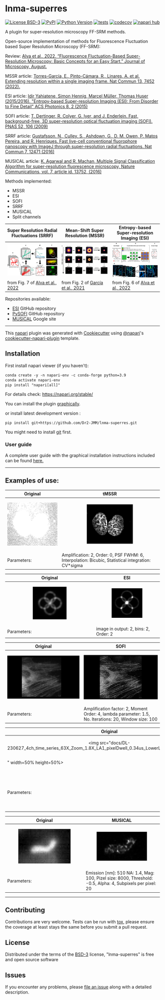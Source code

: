 # lnma-superres

[![License BSD-3](https://img.shields.io/pypi/l/lnma-superres.svg?color=green)](https://github.com/Dr2-JMM/lnma-superres/raw/main/LICENSE)
[![PyPI](https://img.shields.io/pypi/v/lnma-superres.svg?color=green)](https://pypi.org/project/lnma-superres)
[![Python Version](https://img.shields.io/pypi/pyversions/lnma-superres.svg?color=green)](https://python.org)
[![tests](https://github.com/Dr2-JMM/lnma-superres/workflows/tests/badge.svg)](https://github.com/Dr2-JMM/lnma-superres/actions)
[![codecov](https://codecov.io/gh/Dr2-JMM/lnma-superres/branch/main/graph/badge.svg)](https://codecov.io/gh/Dr2-JMM/lnma-superres)
[![napari hub](https://img.shields.io/endpoint?url=https://api.napari-hub.org/shields/lnma-superres)](https://napari-hub.org/plugins/lnma-superres)


A plugin for super-resolution microscopy FF-SRM methods.

Open-source implementation of methods for Fluorescence Fluctuation based Super Resolution Microscopy (FF-SRM):

Review: [Alva et al., 2022. “Fluorescence Fluctuation-Based Super-Resolution Microscopy: Basic Concepts for an Easy Start.” Journal of Microscopy, August.](https://onlinelibrary.wiley.com/doi/10.1111/jmi.13135)

MSSR article: [Torres-García, E., Pinto-Cámara, R., Linares, A. et al. Extending resolution within a single imaging frame. Nat Commun 13, 7452 (2022).](https://doi.org/10.1038/s41467-022-34693-9)

ESI article: [Idir Yahiatene, Simon Hennig, Marcel Müller, Thomas Huser (2015/2016). "Entropy-based Super-resolution Imaging (ESI): From Disorder to Fine Detail" ACS Photonics 8, 2 (2015)](https://doi.org/10.1021/acsphotonics.5b00307)

SOFI article: [T. Dertinger, R. Colyer, G. Iyer, and J. Enderlein. Fast, background-free, 3D super-resolution optical fluctuation imaging (SOFI). PNAS 52, 106 (2009) ](https://doi.org/10.1073/pnas.0907866106)

SRRF article: [Gustafsson, N., Culley, S., Ashdown, G., D. M. Owen, P. Matos Pereira, and R. Henriques. Fast live-cell conventional fluorophore nanoscopy with ImageJ through super-resolution radial fluctuations. Nat Commun 7, 12471 (2016)](https://www.nature.com/articles/ncomms12471)

MUSICAL article: [K. Agarwal and R. Machan, Multiple Signal Classification Algorithm for super-resolution fluorescence microscopy, Nature Communications, vol. 7, article id. 13752, (2016)](https://www.nature.com/articles/ncomms13752)

Methods implemented:
- MSSR
- ESI
- SOFI
- SRRF
- MUSICAL
- Split channels

| **Super Resolution Radial Fluctuations (SRRF)**  | **Mean-Shift Super Resolution (MSSR)** | **Entropy-based Super-resolution Imaging (ESI)** |
| --- | --- | --- |
| ![](https://raw.githubusercontent.com/RoccoDAnt/napari-superres/main/docs/Fig_7_SRRF_Alva_2022.png) | ![](https://raw.githubusercontent.com/RoccoDAnt/napari-superres/main/docs/Fig_2a_MSSR_Garcia_2021.png) | ![](https://raw.githubusercontent.com/RoccoDAnt/napari-superres/main/docs/Fig_6_ESI_Alva_2022.png) |
from Fig. 7 of [Alva et al., 2022](https://onlinelibrary.wiley.com/doi/10.1111/jmi.13135) | from Fig. 2 of [García et al., 2021](https://www.biorxiv.org/content/10.1101/2021.10.17.464398v2.full)|  from Fig. 6 of [Alva et al., 2022](https://onlinelibrary.wiley.com/doi/10.1111/jmi.13135)|

Repositories available:
- [ESI](https://github.com/biophotonics-bielefeld/ESI) GitHub repository
- [PySOFI](https://github.com/xiyuyi-at-LLNL/pysofi) GitHub repository
- [MUSICAL](https://sites.google.com/site/uthkrishth/musical) Google site

----------------------------------

This [napari] plugin was generated with [Cookiecutter] using [@napari]'s [cookiecutter-napari-plugin] template.

<!--
Don't miss the full getting started guide to set up your new package:
https://github.com/napari/cookiecutter-napari-plugin#getting-started

and review the napari docs for plugin developers:
https://napari.org/stable/plugins/index.html
-->

## Installation
First install napari viewer (if you haven't):

    conda create -y -n napari-env -c conda-forge python=3.9
    conda activate napari-env
    pip install "napari[all]"

For details check: https://napari.org/stable/




You can install the plugin [graphically](https://github.com/LIBREhub/napari-LatAm-Workshop-2023/blob/napari-superres/docs/day3/napari-superres/napari-superres_installation_guide.pdf).

or install latest development version :

    pip install git+https://github.com/Dr2-JMM/lnma-superres.git

You might need to install [git](https://git-scm.com/book/en/v2/Getting-Started-Installing-Git) first.

### User guide

A complete user guide with the graphical installation instructions included can be found [here.](https://github.com/Dr2-JMM/lnma-superres/blob/main/docs/user%20guide.pdf)

----------------------------------
## Examples of use:

| **Original**  | **tMSSR** |
| --- | --- |
| <p align="center"> <img src="https://raw.githubusercontent.com/RoccoDAnt/napari-superres/main/docs/single-frame-good-exposure.png" width=100% height=100%> </p>| <p align="center"> <img src="https://raw.githubusercontent.com/RoccoDAnt/napari-superres/main/docs/tmssr-mean-mag2.png" width=48% height=48%> </p>|
| Parameters: | Amplification: 2, Order: 0, PSF FWHM: 6, <br> Interpolation: Bicubic, Statistical integration: CV*sigma |

| **Original**  | **ESI** |
| --- | --- |
| <p align="center"> <img src="https://raw.githubusercontent.com/RoccoDAnt/napari-superres/main/docs/synt.png" width=40% height=40%> </p> | <p align="center"> <img src="https://raw.githubusercontent.com/RoccoDAnt/napari-superres/main/docs/ESI.png" width=50% height=50%> </p> |
| Parameters: | image in output: 2, bins: 2, Order: 2 |

| **Original**  | **SOFI** |
| --- | --- |
|<p align="center"> <img src="https://raw.githubusercontent.com/RoccoDAnt/napari-superres/main/docs/noSOFI.png" width=100% height=100%> </p> | <p align="center"> <img src="https://raw.githubusercontent.com/RoccoDAnt/napari-superres/main/docs/SOFI.png" width=100% height=100%> </p> |
| Parameters: | Amplification factor: 2, Moment Order: 4, lambda parameter: 1.5, No. Iterations: 20, Window size: 100|

| **Original**  | **SRRF** |
| --- | --- |
|<p align="center"> <img src="docs/DL-230627_4ch_time_series_63X_Zoom_1.8X_LA1_pixelDwell_0.34us_LowerLaserPower_Confocal.png
" width=50% height=50%> </p> | <p align="center"> <img src="docs/docs/SRRF-C3-230627_4ch_time_series_63X_Zoom_1.8X_LA1_pixelDwell_0.34us_LowerLaserPower_Confocal.png" width=50% height=50%> </p>|
| Parameters: | Amplification: 2, Spatial radius: 5, Symmetry Axis: 6, Start frame: 0, End frame: 48|

| **Original**  | **MUSICAL** |
| --- | --- |
| <p align="center"> <img src="docs/musical_mean.png" width=70% height=100%> </p> | <p align="center"> <img src="docs/MUSICAL-CardioMyoblast_Mitochondria.png" width=70% height=100%> </p>|
| Parameters: | Emission [nm]: 510 NA: 1.4, Mag: 100, Pizel size: 8000, Threshold: -0.5, Alpha: 4, Subpixels per pixel: 20|
----------------------------------


## Contributing

Contributions are very welcome. Tests can be run with [tox], please ensure
the coverage at least stays the same before you submit a pull request.

## License

Distributed under the terms of the [BSD-3] license,
"lnma-superres" is free and open source software

## Issues

If you encounter any problems, please [file an issue] along with a detailed description.

[napari]: https://github.com/napari/napari
[Cookiecutter]: https://github.com/audreyr/cookiecutter
[@napari]: https://github.com/napari
[MIT]: http://opensource.org/licenses/MIT
[BSD-3]: http://opensource.org/licenses/BSD-3-Clause
[GNU GPL v3.0]: http://www.gnu.org/licenses/gpl-3.0.txt
[GNU LGPL v3.0]: http://www.gnu.org/licenses/lgpl-3.0.txt
[Apache Software License 2.0]: http://www.apache.org/licenses/LICENSE-2.0
[Mozilla Public License 2.0]: https://www.mozilla.org/media/MPL/2.0/index.txt
[cookiecutter-napari-plugin]: https://github.com/napari/cookiecutter-napari-plugin

[file an issue]: https://github.com/Dr2-JMM/lnma-superres/issues

[napari]: https://github.com/napari/napari
[tox]: https://tox.readthedocs.io/en/latest/
[pip]: https://pypi.org/project/pip/
[PyPI]: https://pypi.org/

